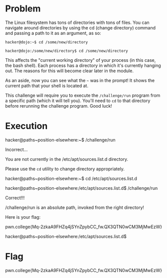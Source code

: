 # Problem
The Linux filesystem has tons of directories with tons of files. You can navigate around directories by using the cd (change directory) command and passing a path to it as an argument, as so:

`hacker@dojo:~$ cd /some/new/directory`

`hacker@dojo:/some/new/directory$ cd /some/new/directory`

This affects the "current working directory" of your process (in this case, the bash shell). Each process has a directory in which it's currently hanging out. The reasons for this will become clear later in the module.

As an aside, now you can see what the `~` was in the prompt! It shows the current path that your shell is located at.

This challenge will require you to execute the `/challenge/run` program from a specific path (which it will tell you). You'll need to `cd` to that directory before rerunning the challenge program. Good luck!

# Execution
hacker@paths~position-elsewhere:~$ /challenge/run

Incorrect...

You are not currently in the /etc/apt/sources.list.d directory.

Please use the `cd` utility to change directory appropriately.

hacker@paths~position-elsewhere:~$ cd /etc/apt/sources.list.d

hacker@paths~position-elsewhere:/etc/apt/sources.list.d$ /challenge/run

Correct!!!

/challenge/run is an absolute path, invoked from the right directory!

Here is your flag:

pwn.college{Mq-2zkaA9FHZq4jSYnZpybCC_fw.QX3QTN0wCM3MjMwEzW}

hacker@paths~position-elsewhere:/etc/apt/sources.list.d$ 
# Flag
pwn.college{Mq-2zkaA9FHZq4jSYnZpybCC_fw.QX3QTN0wCM3MjMwEzW}
